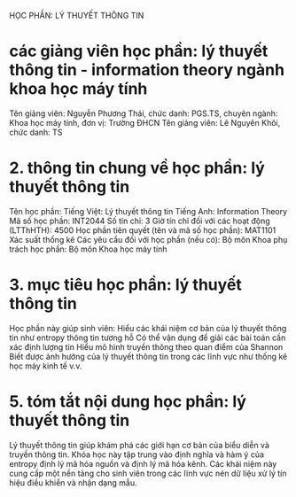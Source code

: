 HỌC PHẦN: LÝ THUYẾT THÔNG TIN
# các giảng viên học phần: lý thuyết thông tin - information theory ngành khoa học máy tính
Tên giảng viên: Nguyễn Phương Thái, chức danh: PGS.TS, chuyên ngành: Khoa học máy tính, đơn vị: Trường ĐHCN
Tên giảng viên: Lê Nguyên Khôi, chức danh: TS
# 2. thông tin chung về học phần: lý thuyết thông tin
Tên học phần:
Tiếng Việt: Lý thuyết thông tin Tiếng Anh: Information Theory
Mã số học phần: INT2044 Số tín chỉ: 3 Giờ tín chỉ đối với các hoạt động (LTThHTH): 4500 Học phần tiên quyết (tên và mã số học phần): MAT1101 Xác suất thống kê Các yêu cầu đối với học phần (nếu có): Bộ môn Khoa phụ trách học phần: Bộ môn Khoa học máy tính
# 3. mục tiêu học phần: lý thuyết thông tin
Học phần này giúp sinh viên: Hiểu các khái niệm cơ bản của lý thuyết thông tin như entropy thông tin tương hỗ Có thể vận dụng để giải các bài toán cần xác định lượng tin Hiểu mô hình truyền thông theo quan điểm của Shannon Biết được ảnh hưởng của lý thuyết thông tin trong các lĩnh vực như thống kê học máy kinh tế v.v.
# 5. tóm tắt nội dung học phần: lý thuyết thông tin
Lý thuyết thông tin giúp khám phá các giới hạn cơ bản của biểu diễn và truyền thông tin. Khóa học này tập trung vào định nghĩa và hàm ý của entropy định lý mã hóa nguồn và định lý mã hóa kênh. Các khái niệm này cung cấp một nền tảng cho sinh viên trong các lĩnh vực nén dữ liệu xử lý tín hiệu điều khiển và nhận dạng mẫu.
